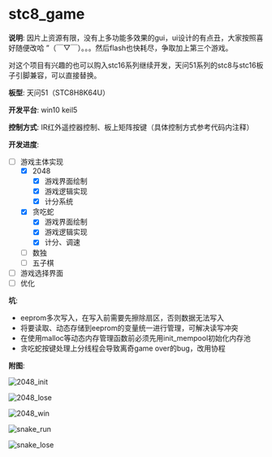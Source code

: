 # stc8_game

**说明**: 因片上资源有限，没有上多功能多效果的gui，ui设计的有点丑，大家按照喜好随便改哈 ”（￣▽￣）。。。然后flash也快耗尽，争取加上第三个游戏。

对这个项目有兴趣的也可以购入stc16系列继续开发，天问51系列的stc8与stc16板子引脚兼容，可以直接替换。

**板型**: 天问51（STC8H8K64U）

**开发平台**: win10   keil5

**控制方式**: IR红外遥控器控制、板上矩阵按键（具体控制方式参考代码内注释）

**开发进度**:

- [ ] 游戏主体实现
    - [x] 2048
      - [x] 游戏界面绘制
      - [x] 游戏逻辑实现
      - [x] 计分系统 
    - [x] 贪吃蛇
      - [x] 游戏界面绘制
      - [x] 游戏逻辑实现
      - [x] 计分、调速
    - [ ] 数独
    - [ ] 五子棋 
- [ ] 游戏选择界面
- [ ] 优化

**坑**:

- eeprom多次写入，在写入前需要先擦除扇区，否则数据无法写入
- 将要读取、动态存储到eeprom的变量统一进行管理，可解决读写冲突
- 在使用malloc等动态内存管理函数前必须先用init_mempool初始化内存池
- 贪吃蛇按键处理上分线程会导致离奇game over的bug，改用协程

**附图**:

![2048_init](./img/1.jpg)

![2048_lose](./img/2.jpg)

![2048_win](./img/3.jpg)

![snake_run](./img/5.jpg)

![snake_lose](./img/4.jpg)